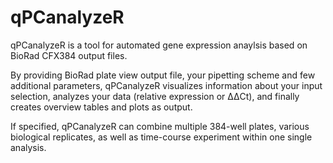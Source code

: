 # qPCanalyzeR

qPCanalyzeR is a tool for automated gene expression anaylsis based on BioRad CFX384 output files.

By providing BioRad plate view output file, your pipetting scheme and few additional parameters, qPCanalyzeR visualizes information about your input selection, analyzes your data (relative expression or ΔΔCt), and finally creates overview tables and plots as output. 

If specified, qPCanalyzeR can combine multiple 384-well plates, various biological replicates, as well as time-course experiment within one single analysis.
